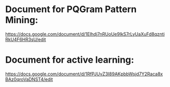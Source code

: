 # Document for PQGram Pattern Mining:
https://docs.google.com/document/d/1Elhdj7nRUoUe9IkS7rLyUaXuFd8qzntiRkU4F6HR3sU/edit

# Document for active learning:
https://docs.google.com/document/d/1RfPJUvZ3I89AKpbbWsjd7Y2Raca8xBAz0qroVaDNST4/edit
